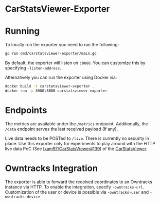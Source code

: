 # CarStatsViewer-Exporter

# Running

To locally run the exporter you need to run the following:
```bash
go run cmd/carstatsviewer-exporter/main.go
```

By default, the exporter will listen on `:8080`.
You can customize this by specifying `-listen-address`.

Alternatively you can run the exporter using Docker via:
```bash
docker build -t carstatsviewer-exporter .
docker run -p 8080:8080 carstatsviewer-exporter
```

# Endpoints

The metrics are available under the `/metrics` endpoint.
Additionally, the `/data` endpoint serves the last received payload (If any).

Live data needs to be POSTed to `/live`. There is currently no security in place. Use this exporter only for experiments to play around with the HTTP live data PoC (See [Ixam97/CarStatsViewer#139](https://github.com/Ixam97/CarStatsViewer/pull/139)) of the [CarStatsViewer](https://github.com/Ixam97/CarStatsViewer).

# Owntracks Integration

The exporter is able to forward the received coordinates to an Owntracks instance via HTTP.
To enable the integration, specify `-owntracks-url`.
Customization of the user or device is possible via `-owntracks-user` and `-owntracks-device`